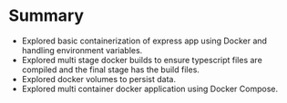 # Summary

- Explored basic containerization of express app using Docker and handling environment variables.
- Explored multi stage docker builds to ensure typescript files are compiled and the final stage has the build files.
- Explored docker volumes to persist data.
- Explored multi container docker application using Docker Compose.
